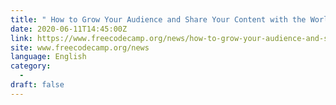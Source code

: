 ```yaml
---
title: " How to Grow Your Audience and Share Your Content with the World "
date: 2020-06-11T14:45:00Z
link: https://www.freecodecamp.org/news/how-to-grow-your-audience-and-share-your-content-with-the-world/?utm_medium=RSS&utm_source=news.12bit.vn
site: www.freecodecamp.org/news
language: English
category:
  -   
draft: false
---
```

